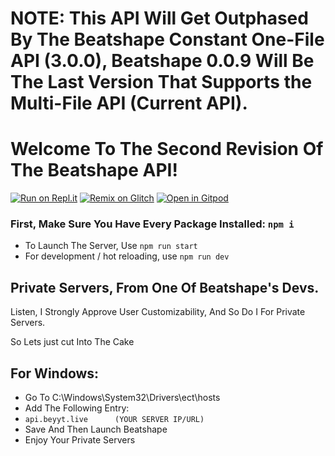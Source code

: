 
# NOTE: This API Will Get Outphased By The Beatshape Constant One-File API (3.0.0), Beatshape 0.0.9 Will Be The Last Version That Supports the Multi-File API (Current API).
# Welcome To The Second Revision Of The Beatshape API!
[![Run on Repl.it](https://repl.it/badge/github/BeyYT/Beatshape-Rest-API)](https://repl.it/github/BeyYT/Beatshape-Rest-API) [![Remix on Glitch](https://cdn.glitch.com/2703baf2-b643-4da7-ab91-7ee2a2d00b5b%2Fremix-button.svg)](https://glitch.com/edit/#!/import/github/BeyYT/Beatshape-Rest-API) [![Open in Gitpod](https://gitpod.io/button/open-in-gitpod.svg)](https://gitpod.io/#https://github.com/BeyYT/Beatshape-Rest-API)
### First, Make Sure You Have Every Package Installed: `npm i`
- To Launch The Server, Use ``npm run start``
- For development / hot reloading, use ``npm run dev``


## Private Servers, From One Of Beatshape's Devs.
Listen, I Strongly Approve User Customizability, And So Do I For Private Servers.

So Lets just cut Into The Cake

## For Windows:
- Go To C:\Windows\System32\Drivers\ect\hosts
- Add The Following Entry:
- ``api.beyyt.live      (YOUR SERVER IP/URL)``
- Save And Then Launch Beatshape
- Enjoy Your Private Servers
